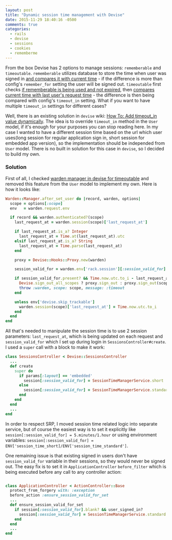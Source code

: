 ```yaml
---
layout: post
title: "Dynamic session time management with Devise"
date: 2015-11-29 18:40:16 -0500
comments: true
categories: 
  - rails
  - devise
  - sessions
  - cookies
  - rememberme
---
```


From the box Devise has 2 options to manage sessions: `rememberable` and `timeoutable`. `rememberable` utilizes database to store the time when user was signed in [and compares it with current time](https://github.com/plataformatec/devise/blob/v3.2/lib/devise/models/rememberable.rb#L67) - if the difference is more than config's `remember_for` setting the user will be signed out. `timeoutable` first checks [if rememberable is being used and not expired](https://github.com/plataformatec/devise/blob/v3.2/lib/devise/models/timeoutable.rb#L29), then [compares current time with last user's request time](https://github.com/plataformatec/devise/blob/v3.2/lib/devise/models/timeoutable.rb#L30) - the difference is then being compared with config's `timeout_in` setting. What if you want to have multiple `timeout_in` settings for different cases?
<!-- more -->

Well, there is an existing solution in `devise` wiki: [How To: Add timeout_in value dynamically](https://github.com/plataformatec/devise/wiki/How-To:-Add-timeout_in-value-dynamically). The idea is to override `timeout_in` method in the `User` model, if it's enough for your purposes you can stop reading here. In my case I wanted to have a different session time based on the url which user uses(long session for regular application sign in, short session for embedded app version), so the implementation should be independed from `User` model. There is no built in solution for this case in `devise`, so I decided to build my own.

### Solution

First of all, I checked [warden manager in devise for timeoutable](https://github.com/plataformatec/devise/blob/v3.2/lib/devise/hooks/timeoutable.rb) and removed this feature from the `User` model to implement my own. Here is how it looks like:

``` ruby config/initializers/warden.rb
Warden::Manager.after_set_user do |record, warden, options|
  scope = options[:scope]
  env   = warden.request.env

  if record && warden.authenticated?(scope)
    last_request_at = warden.session(scope)['last_request_at']

    if last_request_at.is_a? Integer
      last_request_at = Time.at(last_request_at).utc
    elsif last_request_at.is_a? String
      last_request_at = Time.parse(last_request_at)
    end

    proxy = Devise::Hooks::Proxy.new(warden)

    session_valid_for = warden.env['rack.session'][:session_valid_for]

    if session_valid_for.present? && Time.now.utc.to_i - last_request_at.to_i > session_valid_for.to_i
      Devise.sign_out_all_scopes ? proxy.sign_out : proxy.sign_out(scope)
      throw :warden, scope: scope, message: :timeout
    end

    unless env['devise.skip_trackable']
      warden.session(scope)['last_request_at'] = Time.now.utc.to_i
    end
  end
end
```

All that's needed to manipulate the session time is to use 2 session parameters: `last_request_at`, which is being updated on each request and `session_valid_for` which I set up during login in `SessionsController#create`. I used a `super` call with a block to make it work:

``` ruby app/controllers/sessions_controller.rb
class SessionsController < Devise::SessionsController
  ...
  def create
    super do
      if params[:layout] == 'embedded'
        session[:session_valid_for] = SessionTimeManagerService.short
      else
        session[:session_valid_for] = SessionTimeManagerService.standard
      end
    end
  end
  ...
end
```

In order to respect SRP, I moved session time related logic into separate service, but of course the easiest way is to set it explicitly like `session[:session_valid_for] = 5.minutes/1.hour` or using environment variables: `session[:session_valid_for] = ENV['session_time_short]/ENV['session_time_standard']`.

One remaining issue is that existing signed in users don't have `session_valid_for` variable in their sessions, so they would never be signed out. The easy fix is to set it in `ApplicationController` `before_filter` which is being executed before any call to any controller action:

``` ruby app/controllers/application_controller.rb

class ApplicationController < ActionController::Base
  protect_from_forgery with: :exception
  before_action :ensure_session_valid_for_set
  ...
  def ensure_session_valid_for_set
    if session[:session_valid_for].blank? && user_signed_in?
      session[:session_valid_for] = SessionTimeManagerService.standard
    end
  end
  ...
end
```
